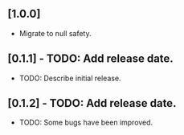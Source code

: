 ## [1.0.0]

* Migrate to null safety.

## [0.1.1] - TODO: Add release date.

* TODO: Describe initial release.

## [0.1.2] - TODO: Add release date.

* TODO: Some bugs have been improved.
